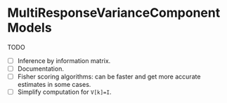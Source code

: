 # MultiResponseVarianceComponentModels

TODO  
- [ ] Inference by information matrix.  
- [ ] Documentation.  
- [ ] Fisher scoring algorithms: can be faster and get more accurate estimates in some cases.
- [ ] Simplify computation for `V[k]=I`.

